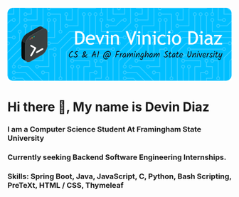 ![Header](./github-header.png)

# Hi there 👋, My name is Devin Diaz
### I am a Computer Science Student At Framingham State University
### Currently seeking Backend Software Engineering Internships. 
### Skills: Spring Boot, Java, JavaScript, C, Python, Bash Scripting, PreTeXt, HTML / CSS, Thymeleaf





